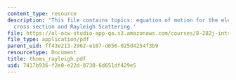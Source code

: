 ```yaml
---
content_type: resource
description: 'This file contains topics: equation of motion for the electron, scaterring
  cross section and Rayleigh Scattering.'
file: https://ol-ocw-studio-app-qa.s3.amazonaws.com/courses/8-282j-introduction-to-astronomy-spring-2006/7417b936f2e0e22d07386d651df429e5_thoms_rayleigh.pdf
file_type: application/pdf
parent_uid: ff43e213-2962-e107-d856-025d4254f3b9
resourcetype: Document
title: thoms_rayleigh.pdf
uid: 7417b936-f2e0-e22d-0738-6d651df429e5
---
```

